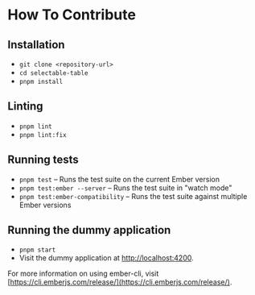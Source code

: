 # How To Contribute

## Installation

- `git clone <repository-url>`
- `cd selectable-table`
- `pnpm install`

## Linting

- `pnpm lint`
- `pnpm lint:fix`

## Running tests

- `pnpm test` – Runs the test suite on the current Ember version
- `pnpm test:ember --server` – Runs the test suite in "watch mode"
- `pnpm test:ember-compatibility` – Runs the test suite against multiple Ember versions

## Running the dummy application

- `pnpm start`
- Visit the dummy application at [http://localhost:4200](http://localhost:4200).

For more information on using ember-cli, visit [https://cli.emberjs.com/release/](https://cli.emberjs.com/release/).
